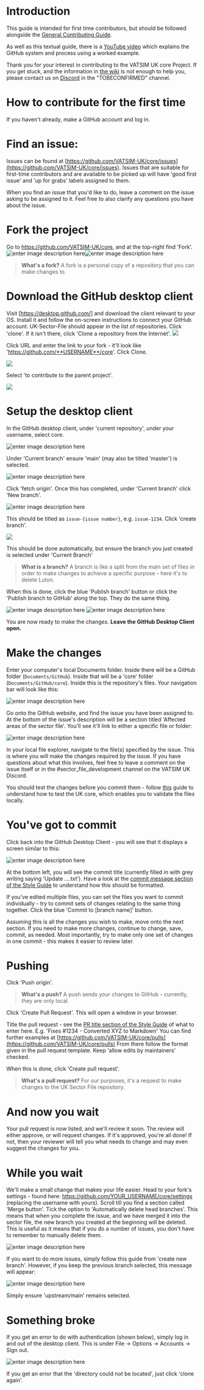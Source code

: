 # Introduction

This guide is intended for first time contributors, but should be followed alongside the [General Contributing Guide](https://github.com/VATSIM-UK/core/blob/main/.github/Contributing.md).

As well as this textual guide, there is a [YouTube video](https://www.youtube.com/watch?v=FDddSD34f1o) which explains the GitHub system and process using a worked example.

Thank you for your interest in contributing to the VATSIM UK core Project. If you get stuck, and the information in [the wiki](https://github.com/VATSIM-UK/core/wiki) is not enough to help you, please contact us on [Discord](https://www.vatsim.uk/discord) in the "TOBECONFIRMED" channel.

# How to contribute for the first time

If you haven't already, make a GitHub account and log in.

# Find an issue:

Issues can be found at [https://github.com/VATSIM-UK/core/issues](https://github.com/VATSIM-UK/core/issues).
Issues that are suitable for first-time contributors and are available to be picked up will have 'good first issue' and 'up for grabs' labels assigned to them.

When you find an issue that you'd like to do, leave a comment on the issue asking to be assigned to it. Feel free to also clarify any questions you have about the issue.

# Fork the project

Go to https://github.com/VATSIM-UK/core, and at the top-right find 'Fork'.
![enter image description here](https://user-images.githubusercontent.com/14115426/101282830-2c8b0b80-37cf-11eb-9ec4-62f486547d1d.png)![enter image description here](https://user-images.githubusercontent.com/14115426/101282843-3dd41800-37cf-11eb-9b2c-74289e61c9cd.png)

> **What's a fork?** A fork is a personal copy of a repository that you can make changes to.

# Download the GitHub desktop client

Visit [https://desktop.github.com/] and download the client relevant to your OS. Install it and follow the on-screen instructions to connect your GitHub account.
UK-Sector-File should appear in the list of repositories. Click 'clone'.
If it isn't there, click 'Clone a repository from the Internet'.
![](https://user-images.githubusercontent.com/14115426/104220684-c3cf2880-5437-11eb-81a7-f0b62372369e.png)

Click URL and enter the link to your fork - it'll look like 'https://github.com/**USERNAME**/core'. Click Clone.

![](https://user-images.githubusercontent.com/14115426/104221090-58d22180-5438-11eb-96da-0847a4baa8b6.png)

Select 'to contribute to the parent project'.

![](https://user-images.githubusercontent.com/14115426/104220782-e5c8ab00-5437-11eb-9894-6e6eb28045cf.png)

# Setup the desktop client

In the GitHub desktop client, under 'current repository', under your username, select core.

![enter image description here](https://user-images.githubusercontent.com/14115426/101283451-5b56b100-37d2-11eb-95e6-dfeb70865cc8.png)

Under 'Current branch' ensure 'main' (may also be titled 'master') is selected.

![enter image description here](https://user-images.githubusercontent.com/14115426/101282290-4119d480-37cc-11eb-950a-b5eb7dde9f13.png)

Click 'fetch origin'.
Once this has completed, under 'Current branch' click 'New branch'.

 ![enter image description here](https://user-images.githubusercontent.com/14115426/101282299-49720f80-37cc-11eb-959d-9b74fa0d20a0.png)

This should be titled as `issue-{issue number}`, e.g. `issue-1234`.
Click 'create branch'.

![](https://user-images.githubusercontent.com/14115426/182425566-3b4655c7-017f-47e1-acea-1efe982dd8a7.png)

This should be done automatically, but ensure the branch you just created is selected under 'Current Branch'

> **What is a branch?** A branch is like a split from the main set of files in order to make changes to achieve a specific purpose - here it's to delete Luton.

When this is done, click the blue 'Publish branch' button or click the 'Publish branch to GitHub' along the top. They do the same thing.

![enter image description here](https://user-images.githubusercontent.com/14115426/101282146-3579de00-37cb-11eb-8b33-63e7edce47a4.png)
![enter image description here](https://user-images.githubusercontent.com/14115426/101282190-7f62c400-37cb-11eb-9aca-7b034d66e25b.png)

You are now ready to make the changes. **Leave the GitHub Desktop Client open.**

# Make the changes

Enter your computer's local Documents folder. Inside there will be a GitHub folder (`Documents/GitHub`). Inside that will be a 'core' folder (`Documents/GitHub/core`). Inside this is the repository's files.
Your navigation bar will look like this:

![enter image description here](https://user-images.githubusercontent.com/14115426/101294555-fb7efb00-380f-11eb-9b43-b39a47ad53b3.png)

Go onto the GitHub website, and find the issue you have been assigned to. At the bottom of the issue's description will be a section titled 'Affected areas of the sector file'. You'll see it'll link to either a specific file or folder:

![enter image description here](https://user-images.githubusercontent.com/14115426/101294600-67f9fa00-3810-11eb-96bc-5d83a01e054d.png)

In your local file explorer, navigate to the file(s) specified by the issue. This is where you will make the changes required by the issue. If you have questions about what this involves, feel free to leave a comment on the issue itself or in the #sector_file_development channel on the VATSIM UK Discord.

You should test the changes before you commit them - follow [this](https://github.com/VATSIM-UK/core/blob/main/.github/testing.md) guide to understand how to test the UK core, which enables you to validate the files locally.

# You've got to commit

Click back into the GitHub Desktop Client - you will see that it displays a screen similar to this:

![enter image description here](https://user-images.githubusercontent.com/14115426/101294874-1d797d00-3812-11eb-826f-d807bb440d97.png)

At the bottom left, you will see the commit title (currently filled in with grey writing saying 'Update ....txt'). Have a look at the [commit message section of the Style Guide](https://github.com/VATSIM-UK/core/blob/main/.github/Style%20Guide.md#commits) to understand how this should be formatted.

If you've edited multiple files, you can set the files you want to commit individually - try to commit sets of changes relating to the same thing together.
Click the blue 'Commit to [branch name]' button.

Assuming this is all the changes you wish to make, move onto the next section. If you need to make more changes, continue to change, save, commit, as needed.
Most importantly, try to make only one set of changes in one commit - this makes it easier to review later.

# Pushing

Click 'Push origin'.

> **What's a push?** A push sends your changes to GitHub - currently, they are only local.

Click 'Create Pull Request'. This will open a window in your browser.

Title the pull request - see the [PR title section of the Style Guide](https://github.com/VATSIM-UK/core/blob/main/.github/Style%20Guide.md#prs) of what to enter here.
E.g. 'Fixes #1234 - Converted XYZ to Markdown'
You can find further examples at [https://github.com/VATSIM-UK/core/pulls](https://github.com/VATSIM-UK/core/pulls)
From there follow the format given in the pull request template.
Keep 'allow edits by maintainers' checked.

When this is done, click 'Create pull request'.

> **What's a pull request?** For our purposes, it's a request to make changes to the UK Sector File repository.

# And now you wait

Your pull request is now listed, and we'll review it soon. The review will either approve, or will request changes.
If it's approved, you're all done! If not, then your reviewer will tell you what needs to change and may even suggest the changes for you.

# While you wait

We'll make a small change that makes your life easier.
Head to your fork's settings - found here: https://github.com/YOUR_USERNAME/core/settings (replacing the username with yours).
Scroll till you find a section called 'Merge button'.
Tick the option to 'Automatically delete head branches'.
This means that when you complete the issue, and we have merged it into the sector file, the new branch you created at the beginning will be deleted. This is useful as it means that if you do a number of issues, you don't have to remember to manually delete them.

![enter image description here](https://user-images.githubusercontent.com/14115426/101295367-261f8280-3815-11eb-8c31-2a3b2ebb8503.png)

If you want to do more issues, simply follow this guide from 'create new branch'. However, if you keep the previous branch selected, this message will appear:

![enter image description here](https://user-images.githubusercontent.com/14115426/101295301-bad5b080-3814-11eb-8015-3a6b83ec2038.png)

Simply ensure 'upstream/main' remains selected.

# Something broke

If you get an error to do with authentication (shown below), simply log in and out of the desktop client. This is under File -> Options -> Accounts -> Sign out.

![enter image description here](https://user-images.githubusercontent.com/14115426/101294746-75fc4a80-3811-11eb-8827-841c250205d8.png)

If you get an error that the 'directory could not be located', just click 'clone again'.